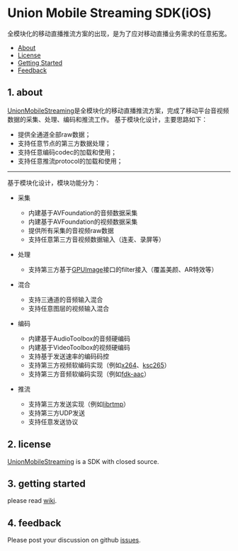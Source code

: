 # Union Mobile Streaming SDK(iOS)

全模块化的移动直播推流方案的出现，是为了应对移动直播业务需求的任意拓宽。

* [About](#1-about)
* [License](#2-license)
* [Getting Started](#3-getting-started)
* [Feedback](#4-feedback)

## 1. about
[UnionMobileStreaming][ums]是全模块化的移动直播推流方案，完成了移动平台音视频数据的采集、处理、编码和推流工作。
基于模块化设计，主要思路如下：
* 提供全通道全部raw数据；
* 支持任意节点的第三方数据处理；
* 支持任意编码codec的加载和使用；
* 支持任意推流protocol的加载和使用；
---
基于模块化设计，模块功能分为：

* 采集
    * 内建基于AVFoundation的音频数据采集
    * 内建基于AVFoundation的视频数据采集
    * 提供所有采集的音视频raw数据
    * 支持任意第三方音视频数据输入（连麦、录屏等）

* 处理
    * 支持第三方基于[GPUImage][gpuimage]接口的filter接入（覆盖美颜、AR特效等）

* 混合
    * 支持三通道的音频输入混合
    * 支持任意图层的视频输入混合

* 编码
    * 内建基于AudioToolbox的音频硬编码
    * 内建基于VideoToolbox的视频硬编码
    * 支持基于发送速率的编码码控
    * 支持第三方视频软编码实现（例如[x264][x264]、[ksc265][ksc265]）
    * 支持第三方音频软编码实现（例如[fdk-aac][fdk-aac]）
  
* 推流
    * 支持第三方发送实现（例如[librtmp][librtmp]）
    * 支持第三方UDP发送
    * 支持任意发送协议

## 2. license
[UnionMobileStreaming][ums] is a SDK with closed source.

## 3. getting started
please read [wiki][wiki].

## 4. feedback
Please post your discussion on github [issues][issues].
 
[ums]:https://github.com/ksvc/UnionMobileStreaming_iOS
[ksc265]:https://github.com/ksvc/ks265codec
[x264]:https://www.videolan.org/developers/x264.html
[fdk-aac]:http://wiki.hydrogenaud.io/index.php?title=Fraunhofer_FDK_AAC#.28lib.29fdk-aac
[librtmp]:https://rtmpdump.mplayerhq.hu/librtmp.3.html
[gpuimage]:https://github.com/BradLarson/GPUImage
[license]:https://github.com/ksvc/UnionMobileStreaming_iOS/blob/master/LICENSE
[wiki]:https://github.com/ksvc/UnionMobileStreaming_iOS/wiki
[issues]:https://github.com/ksvc/UnionMobileStreaming_iOS/issues
